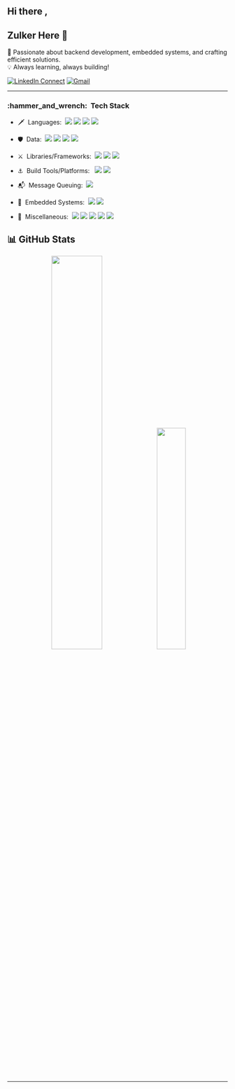 ## Hi there ,
## Zulker Here 👋
🚀 Passionate about backend development, embedded systems, and crafting efficient solutions.  
💡 Always learning, always building!  

[![LinkedIn Connect](https://img.shields.io/badge/%20-Connect-black?color=222244&labelColor=000000&logo=linkedin&logoColor=f5f7fe)](https://www.linkedin.com/in/zulker-nayeen-0a1476172/)
[![Gmail](https://img.shields.io/badge/%20-Send%20Mail-black?color=222244&labelColor=000000&logo=gmail&logoColor=f5f7fe)](mailto:zahinjason220434@gmail.com?subject=From%20GitHub&&body=Hi,%20there.%20Found%20you%20on%20GitHub!%20Let's%20talk%20about...)

---
<h3> :hammer_and_wrench: &nbsp;Tech Stack</h3>

- :dagger: &nbsp;Languages:&nbsp;
  ![](https://img.shields.io/badge/Python-3776AB?style=flat&logo=python&logoColor=white)
  ![](https://img.shields.io/badge/Java-007396?style=flat&logo=java&logoColor=white)
  ![](https://img.shields.io/badge/C-A8B9CC?style=flat&logo=c&logoColor=black)
  ![](https://img.shields.io/badge/C++-00599C?style=flat&logo=cplusplus&logoColor=white)

- :shield: &nbsp;Data:&nbsp;
  ![](https://img.shields.io/badge/MS%20SQL%20Server-CC2927?style=flat&logo=microsoftsqlserver&logoColor=white)
  ![](https://img.shields.io/badge/MySQL-4479A1?style=flat&logo=mysql&logoColor=white)
  ![](https://img.shields.io/badge/PostgreSQL-4169E1?style=flat&logo=postgresql&logoColor=white)
  ![](https://img.shields.io/badge/MongoDB-47A248?style=flat&logo=mongodb&logoColor=white)

- :crossed_swords: &nbsp;Libraries/Frameworks:&nbsp;
  ![](https://img.shields.io/badge/Spring%20Boot-6DB33F?style=flat&logo=springboot&logoColor=white)
  ![](https://img.shields.io/badge/Django-092E20?style=flat&logo=django&logoColor=white)
  ![](https://img.shields.io/badge/Flask-000000?style=flat&logo=flask&logoColor=white)

- :anchor: &nbsp;Build Tools/Platforms: &nbsp;
  ![](https://img.shields.io/badge/Docker-2496ED?style=flat&logo=docker&logoColor=white)
  ![](https://img.shields.io/badge/Gradle-02303A?style=flat&logo=gradle&logoColor=white)

- :mailbox_with_mail: &nbsp;Message Queuing:&nbsp;
  ![](https://img.shields.io/badge/RabbitMQ-FF6600?style=flat&logo=rabbitmq&logoColor=white)

- :satellite: &nbsp;Embedded Systems:&nbsp;
  ![](https://img.shields.io/badge/Arduino-00979D?style=flat&logo=arduino&logoColor=white)
  ![](https://img.shields.io/badge/STM32-03234B?style=flat&logo=stmicroelectronics&logoColor=white)

- :bow_and_arrow: &nbsp;Miscellaneous:&nbsp;
  ![](https://img.shields.io/badge/ELK%20Stack-005571?style=flat&logo=elastic&logoColor=white)
  ![](https://img.shields.io/badge/Git-F05032?style=flat&logo=git&logoColor=white)
  ![](https://img.shields.io/badge/Android-3DDC84?style=flat&logo=android&logoColor=white)
  ![](https://img.shields.io/badge/LaTeX-008080?style=flat&logo=latex&logoColor=white)
  ![](https://img.shields.io/badge/Jira-0052CC?style=flat&logo=jira&logoColor=white)



## 📊 GitHub Stats
<p align="center">
  <img src="https://github-readme-stats.vercel.app/api?username=zulker01&show_icons=true&theme=tokyonight" width="48%"/>
  <img src="https://github-readme-stats.vercel.app/api/top-langs/?username=zulker01&layout=compact&theme=tokyonight" width="36%"/>
</p>



---
